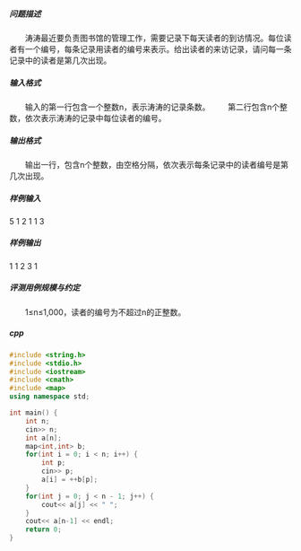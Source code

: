 ##### 问题描述
　　涛涛最近要负责图书馆的管理工作，需要记录下每天读者的到访情况。每位读者有一个编号，每条记录用读者的编号来表示。给出读者的来访记录，请问每一条记录中的读者是第几次出现。
##### 输入格式
　　输入的第一行包含一个整数n，表示涛涛的记录条数。
　　第二行包含n个整数，依次表示涛涛的记录中每位读者的编号。
##### 输出格式
　　输出一行，包含n个整数，由空格分隔，依次表示每条记录中的读者编号是第几次出现。
##### 样例输入
5
1 2 1 1 3
##### 样例输出
1 1 2 3 1
##### 评测用例规模与约定
　　1≤n≤1,000，读者的编号为不超过n的正整数。
##### cpp
```c++
#include <string.h>
#include <stdio.h>
#include <iostream>
#include <cmath>
#include <map>
using namespace std;

int main() {
    int n;
    cin>> n;
    int a[n];
    map<int,int> b;
    for(int i = 0; i < n; i++) {
        int p;
        cin>> p;
        a[i] = ++b[p];
    }
    for(int j = 0; j < n - 1; j++) {
        cout<< a[j] << " ";
    }
    cout<< a[n-1] << endl;
    return 0;
}
```